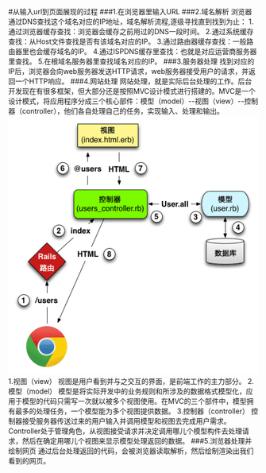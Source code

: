 #从输入url到页面展现的过程
###1.在浏览器里输入URL
###2.域名解析
浏览器通过DNS查找这个域名对应的IP地址，域名解析流程,逐级寻找直到找到为止：
1.通过浏览器缓存查找：浏览器会缓存之前用过的DNS一段时间。
2.通过系统缓存查找：从Host文件查找是否有该域名对应的IP。
3.通过路由器缓存查找：一般路由器里也会缓存域名的IP。
4.通过ISPDNS缓存里查找：也就是对应运营商服务器里查找。
5.在根域名服务器里查找域名对应的IP。
###3.服务器处理
找到对应的IP后，浏览器会向web服务器发送HTTP请求，web服务器接受用户的请求，并返回一个HTTP响应。
###4.网站处理
网站处理，就是实际后台处理的工作。后台开发现在有很多框架，但大部分还是按照MVC设计模式进行搭建的。MVC是一个设计模式，将应用程序分成三个核心部件：模型（model）--视图（view）--控制器（controller），他们各自处理自己的任务，实现输入、处理和输出。
![](img/网站处理流程.png)
1.视图（view） 视图是用户看到并与之交互的界面，是前端工作的主力部分。 
2.模型（model） 模型是将实际开发中的业务规则和所涉及的数据格式模型化，应用于模型的代码只需写一次就以被多个视图使用。在MVC的三个部件中，模型拥有最多的处理任务，一个模型能为多个视图提供数据。 
3.控制器（controller） 控制器接受服务器传送过来的用户输入并调用模型和视图去完成用户需求。Controller处于管理角色，从视图接受请求并决定调用哪儿个模型构件去处理请求，然后在确定用哪儿个视图来显示模型处理返回的数据。
###5.浏览器处理并绘制网页
通过后台处理返回的代码，会被浏览器读取解析，然后绘制渲染出我们看到的网页。
